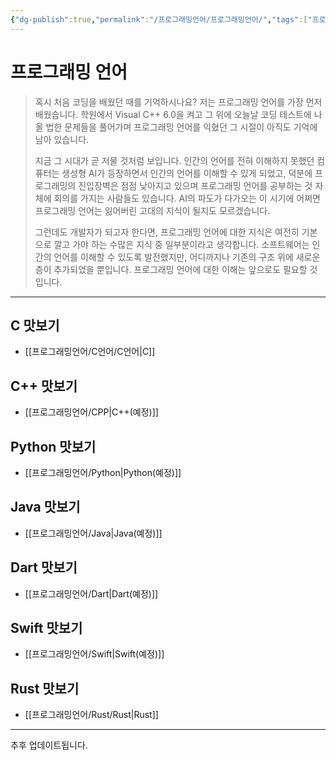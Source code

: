 ```yaml
---
{"dg-publish":true,"permalink":"/프로그래밍언어/프로그래밍언어/","tags":["프로그래밍언어"],"created":"2024-02-08T15:40:33.742+09:00","updated":"2024-04-26T15:37:46.649+09:00"}
---
```



# 프로그래밍 언어

> 혹시 처음 코딩을 배웠던 때를 기억하시나요? 저는 프로그래밍 언어를 가장 먼저 배웠습니다. 학원에서 Visual C++ 6.0을 켜고 그 위에 오늘날 코딩 테스트에 나올 법한 문제들을 풀어가며 프로그래밍 언어를 익혔던 그 시절이 아직도 기억에 남아 있습니다.
>
> 지금 그 시대가 곧 저물 것처럼 보입니다. 인간의 언어를 전혀 이해하지 못했던 컴퓨터는 생성형 AI가 등장하면서 인간의 언어를 이해할 수 있게 되었고, 덕분에 프로그래밍의 진입장벽은 점점 낮아지고 있으며 프로그래밍 언어를 공부하는 것 자체에 회의를 가지는 사람들도 있습니다. AI의 파도가 다가오는 이 시기에 어쩌면 프로그래밍 언어는 잃어버린 고대의 지식이 될지도 모르겠습니다.
>
> 그런데도 개발자가 되고자 한다면, 프로그래밍 언어에 대한 지식은 여전히 기본으로 깔고 가야 하는 수많은 지식 중 일부분이라고 생각합니다. 소프트웨어는 인간의 언어를 이해할 수 있도록 발전했지만, 어디까지나 기존의 구조 위에 새로운 층이 추가되었을 뿐입니다. 프로그래밍 언어에 대한 이해는 앞으로도 필요할 것입니다.

---

## C 맛보기
 + [[프로그래밍언어/C언어/C언어\|C]]

## C++ 맛보기
+ [[프로그래밍언어/CPP\|C++(예정)]]

## Python 맛보기
+ [[프로그래밍언어/Python\|Python(예정)]]

## Java 맛보기
+ [[프로그래밍언어/Java\|Java(예정)]]

## Dart 맛보기
+ [[프로그래밍언어/Dart\|Dart(예정)]]

## Swift 맛보기
+ [[프로그래밍언어/Swift\|Swift(예정)]]

## Rust 맛보기
+ [[프로그래밍언어/Rust/Rust\|Rust]]

---

추후 업데이트됩니다.